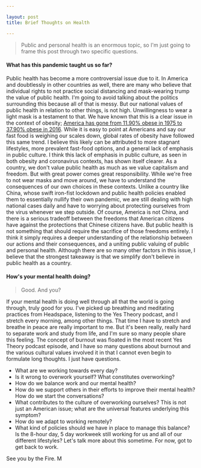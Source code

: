 ```yaml
---

layout: post
title: Brief Thoughts on Health

---
```

> Public and personal health is an enormous topic, so I'm just going to frame this post through two specific questions.

#### What has this pandemic taught us so far?
Public health has become a more controversial issue due to it. In America and doubtlessly in other countries as well, there are many who believe that individual rights to not practice social distancing and mask-wearing trump the value of public health. I'm going to avoid talking about the politics surrounding this because all of that is messy. But our national values of public health in relation to other things, is not high. Unwillingness to wear a light mask is a testament to that. We have known that this is a clear issue in the context of obesity; [America has gone from 11.90% obese in 1975 to 37.90% obese in 2016](https://apps.who.int/gho/data/view.main.CTRY2450A?lang=en). While it is easy to point at Americans and say our fast food is weighing our scales down, global rates of obesity have followed this same trend. I believe this likely can be attributed to more stagnant lifestyles, more prevalent fast-food options, and a general lack of emphasis in public culture. I think this lack of emphasis in public culture, as seen in both obesity and coronavirus contexts, has shown itself clearer. As a country, we don't value public health as much as we value capitalism and freedom. But with great power comes great responsibility. While we're free to not wear masks and move around, we have to understand the consequences of our own choices in these contexts. Unlike a country like China, whose swift iron-fist lockdown and public health policies enabled them to essentially nullify their own pandemic, we are still dealing with high national cases daily and have to worrying about protecting ourselves from the virus whenever we step outside. Of course, America is not China, and there is a serious tradeoff between the freedoms that American citizens have against the protections that Chinese citizens have. But public health is not something that should require the sacrifice of those freedoms entirely. I think it simply requires a deeper understanding of the relationship between our actions and their consequences, and a uniting public valuing of public and personal health. Although there are so many other factors in this issue, I believe that the strongest takeaway is that we simplify don't believe in public health as a country.


#### How's your mental health doing?
> Good. And you?

If your mental health is doing well through all that the world is going through, truly good for you. I've picked up breathing and meditating practices from Headspace, listening to the Yes Theory podcast, and I stretch every morning, among other things. That time I have to stretch and breathe in peace are really important to me. But it's been really, really hard to separate work and study from life, and I'm sure so many people share this feeling. The concept of burnout was floated in the most recent Yes Theory podcast episode, and I have so many questions about burnout and the various cultural values involved it in that I cannot even begin to formulate long thoughts. I just have questions. 
- What are we working towards every day? 
- Is it wrong to overwork yourself? What constitutes overworking?
- How do we balance work and our mental health?
- How do we support others in their efforts to improve their mental health? How do we start the conversations?
- What contributes to the culture of overworking ourselves? This is not just an American issue; what are the universal features underlying this symptom?
- How do we adapt to working remotely?
- What kind of policies should we have in place to manage this balance? Is the 8-hour day, 5 day workweek still working for us and all of our different lifestyles?
Let's talk more about this sometime. For now, got to get back to work.

See you by the Fire.
M 

